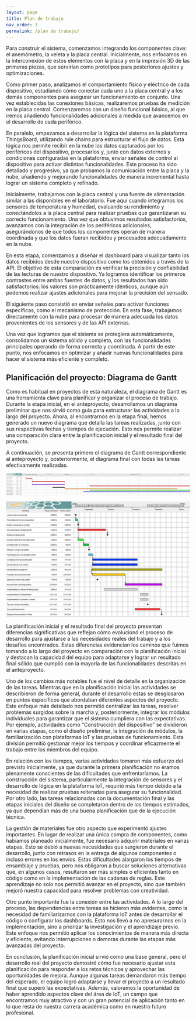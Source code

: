 ```yaml
---
layout: page
title: Plan de trabajo
nav_order: 3
permalink: /plan de trabajo/
---
```


Para construir el sistema, comenzamos integrando los componentes clave: el anemómetro, la veleta y la placa central. Inicialmente, nos enfocamos en la interconexión de estos elementos con la placa y en la impresión 3D de las primeras piezas, que servirían como prototipos para posteriores ajustes y optimizaciones.

Como primer paso, analizamos el comportamiento físico y eléctrico de cada dispositivo, estudiando cómo conectar cada uno a la placa central y a los demás componentes para asegurar un funcionamiento en conjunto. Una vez establecidas las conexiones básicas, realizaremos pruebas de medición en la placa central. Comenzaremos con un diseño funcional básico, al que iremos añadiendo funcionalidades adicionales a medida que avancemos en el desarrollo de cada periférico.


En paralelo, empezamos a desarrollar la lógica del sistema en la plataforma ThingsBoard, utilizando rule chains para estructurar el flujo de datos. Esta lógica nos permite recibir en la nube los datos capturados por los periféricos del dispositivo, procesarlos y, junto con datos externos y condiciones configuradas en la plataforma, enviar señales de control al dispositivo para activar distintas funcionalidades. Este proceso ha sido detallado y progresivo, ya que probamos la comunicación entre la placa y la nube, añadiendo y mejorando funcionalidades de manera incremental hasta lograr un sistema completo y refinado.

Inicialmente, trabajamos con la placa central y una fuente de alimentación similar a las disponibles en el laboratorio. Fue aquí cuando integramos los sensores de temperatura y humedad, evaluando su rendimiento y conectándolos a la placa central para realizar pruebas que garantizaran su correcto funcionamiento. Una vez que obtuvimos resultados satisfactorios, avanzamos con la integración de los periféricos adicionales, asegurándonos de que todos los componentes operan de manera coordinada y que los datos fueran recibidos y procesados adecuadamente en la nube.

En esta etapa, comenzamos a diseñar el dashboard para visualizar tanto los datos recibidos desde nuestro dispositivo como los obtenidos a través de la API. El objetivo de esta comparación es verificar la precisión y confiabilidad de las lecturas de nuestro dispositivo. Ya logramos identificar los primeros contrastes entre ambas fuentes de datos, y los resultados han sido satisfactorios: los valores son prácticamente idénticos, aunque aún podemos realizar ajustes adicionales para mejorar la precisión del sensado.

El siguiente paso consistió en enviar señales para activar funciones específicas, como el mecanismo de protección. En esta fase, trabajamos directamente con la nube para procesar de manera adecuada los datos provenientes de los sensores y de las API externas.

Una vez que logramos que el sistema se protegiera automáticamente, consolidamos un sistema sólido y completo, con las funcionalidades principales operando de forma correcta y coordinada. A partir de este punto, nos enfocamos en optimizar y añadir nuevas funcionalidades para hacer el sistema más eficiente y completo.

## Planificación del proyecto: Diagrama de Gantt

Como es habitual en proyectos de esta naturaleza, el diagrama de Gantt es una herramienta clave para planificar y organizar el proceso de trabajo. Durante la etapa inicial, en el anteproyecto, desarrollamos un diagrama preliminar que nos sirvió como guía para estructurar las actividades a lo largo del proyecto. Ahora, al encontrarnos en la etapa final, hemos generado un nuevo diagrama que detalla las tareas realizadas, junto con sus respectivas fechas y tiempos de ejecución. Esto nos permite realizar una comparación clara entre la planificación inicial y el resultado final del proyecto.

A continuación, se presenta primero el diagrama de Gantt correspondiente al anteproyecto y, posteriormente, el diagrama final con todas las tareas efectivamente realizadas.

![ganttprevio](/img/gantt_anteproyecto.png)

![ganttfinal](/img/gantt_final.png)

La planificación inicial y el resultado final del proyecto presentan diferencias significativas que reflejan cómo evolucionó el proceso de desarrollo para ajustarse a las necesidades reales del trabajo y a los desafíos encontrados. Estas diferencias evidencian los caminos que fuimos tomando a lo largo del proyecto en comparación con la planificación inicial y destacan la capacidad del equipo para adaptarse y lograr un resultado final sólido que cumplió con la mayoría de las funcionalidades descritas en el anteproyecto.

Uno de los cambios más notables fue el nivel de detalle en la organización de las tareas. Mientras que en la planificación inicial las actividades se describieron de forma general, durante el desarrollo estas se desglosaron en puntos específicos que abordaban diferentes aspectos del proyecto. Este enfoque más detallado nos permitió centralizar las tareas, resolver problemas surgidos sobre la marcha y, posteriormente, integrar los módulos individuales para garantizar que el sistema cumpliera con las expectativas. Por ejemplo, actividades como "Construcción del dispositivo" se dividieron en varias etapas, como el diseño preliminar, la integración de módulos, la familiarización con plataformas IoT y las pruebas de funcionamiento. Esta división permitió gestionar mejor los tiempos y coordinar eficazmente el trabajo entre los miembros del equipo.

En relación con los tiempos, varias actividades tomaron más esfuerzo del previsto inicialmente, ya que durante la primera planificación no éramos plenamente conscientes de las dificultades que enfrentaríamos. La construcción del sistema, particularmente la integración de sensores y el desarrollo de lógica en la plataforma IoT, requirió más tiempo debido a la necesidad de realizar pruebas reiteradas para asegurar su funcionalidad. Por otro lado, las tareas relacionadas con la documentación final y las etapas iniciales del diseño se completaron dentro de los tiempos estimados, ya que dependían más de una buena planificación que de la ejecución técnica.

La gestión de materiales fue otro aspecto que experimentó ajustes importantes. En lugar de realizar una única compra de componentes, como habíamos planeado inicialmente, fue necesario adquirir materiales en varias etapas. Esto se debió a nuevas necesidades que surgieron durante el desarrollo, junto con retrasos en la entrega de algunos componentes o incluso errores en los envíos. Estas dificultades alargaron los tiempos de ensamblaje y pruebas, pero nos obligaron a buscar soluciones alternativas que, en algunos casos, resultaron ser más simples o eficientes tanto en código como en la implementación de las cadenas de reglas. Este aprendizaje no solo nos permitió avanzar en el proyecto, sino que también mejoró nuestra capacidad para resolver problemas con creatividad.

Otro punto importante fue la conexión entre las actividades. A lo largo del proceso, las dependencias entre tareas se hicieron más evidentes, como la necesidad de familiarizarnos con la plataforma IoT antes de desarrollar el código o configurar los dashboards. Esto nos llevó a no apresurarnos en la implementación, sino a priorizar la investigación y el aprendizaje previo. Este enfoque nos permitió aplicar los conocimientos de manera más directa y eficiente, evitando interrupciones o demoras durante las etapas más avanzadas del proyecto.

En conclusión, la planificación inicial sirvió como una base general, pero el desarrollo real del proyecto demostró cómo fue necesario ajustar esta planificación para responder a los retos técnicos y aprovechar las oportunidades de mejora. Aunque algunas tareas demandaron más tiempo del esperado, el equipo logró adaptarse y llevar el proyecto a un resultado final que superó las expectativas. Además, valoramos la oportunidad de haber aprendido aspectos clave del área de IoT, un campo que encontramos muy atractivo y con un gran potencial de aplicación tanto en lo que resta de nuestra carrera académica como en nuestro futuro profesional.


